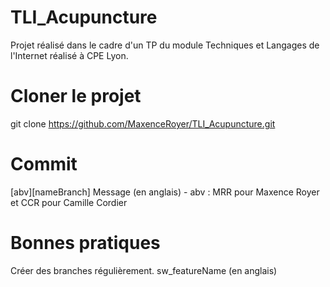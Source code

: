# TLI_Acupuncture
Projet réalisé dans le cadre d'un TP du module Techniques et Langages de l'Internet réalisé à CPE Lyon.
# Cloner le projet
git clone https://github.com/MaxenceRoyer/TLI_Acupuncture.git
# Commit 
[abv][nameBranch] Message (en anglais) - abv : MRR pour Maxence Royer et CCR pour Camille Cordier
# Bonnes pratiques
Créer des branches régulièrement. sw_featureName (en anglais)
